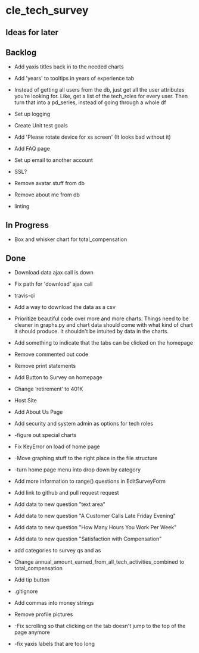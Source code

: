 # cle_tech_survey

## Ideas for later




## Backlog

* Add yaxis titles back in to the needed charts

* Add 'years' to tooltips in years of experience tab

* Instead of getting all users from the db, just get all the user attributes you’re looking for. Like, get a list of the tech_roles for every user. Then turn that into a pd_series, instead of going through a whole df

* Set up logging

* Create Unit test goals

* Add 'Please rotate device for xs screen' (It looks bad without it)

* Add FAQ page

* Set up email to another account

* SSL?

* Remove avatar stuff from db

* Remove about me from db

* linting


## In Progress

* Box and whisker chart for total_compensation


## Done

* Download data ajax call is down

* Fix path for 'download' ajax call

* travis-ci

* Add a way to download the data as a csv

* Prioritize beautiful code over more and more charts. Things need to be cleaner in graphs.py and chart data should come with what kind of chart it should produce. It shouldn't be intuited by data in the charts.

* Add something to indicate that the tabs can be clicked on the homepage

* Remove commented out code

* Remove print statements

* Add Button to Survey on homepage

* Change ‘retirement’ to 401K

* Host Site

* Add About Us Page

* Add security and system admin as options for tech roles

* -figure out special charts

* Fix KeyError on load of home page

* -Move graphing stuff to the right place in the file structure

* -turn home page menu into drop down by category

* Add more information to range() questions in EditSurveyForm

* Add link to github and pull request request

* Add data to new question "text area"

* Add data to new question "A Customer Calls Late Friday Evening"

* Add data to new question "How Many Hours You Work Per Week"

* Add data to new question "Satisfaction with Compensation"

* add categories to survey qs and as

* Change annual_amount_earned_from_all_tech_activities_combined to total_compensation

* Add tip button

* .gitignore

* Add commas into money strings

* Remove profile pictures

* -Fix scrolling so that clicking on the tab doesn't jump to the top of the page anymore

* -fix yaxis labels that are too long
